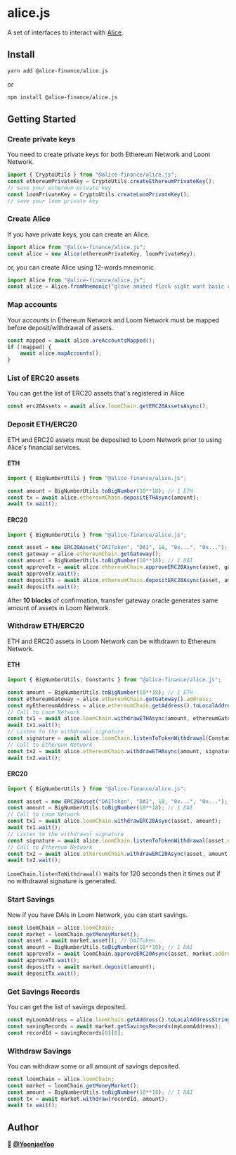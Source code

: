 # alice.js
A set of interfaces to interact with [Alice](https://alice.finance).

## Install

```sh
yarn add @alice-finance/alice.js
```
or

```sh
npm install @alice-finance/alice.js
```

## Getting Started

### Create private keys
You need to create private keys for both Ethereum Network and Loom Network.
```js
import { CryptoUtils } from "@alice-finance/alice.js";
const ethereumPrivateKey = CryptoUtils.createEthereumPrivateKey();
// save your ethereum private key
const loomPrivateKey = CryptoUtils.createLoomPrivateKey();
// save your loom private key
```

### Create Alice
If you have private keys, you can create an Alice.
```js
import Alice from "@alice-finance/alice.js";
const alice = new Alice(ethereumPrivateKey, loomPrivateKey);
```
or, you can create Alice using 12-words mnemonic.
```js
import Alice from "@alice-finance/alice.js";
const alice = Alice.fromMnemonic("glove amused flock sight want basic course invite chase paper crater defense"); // example mnemonic
```

### Map accounts
Your accounts in Ethereum Network and Loom Network must be mapped before deposit/withdrawal of assets.
```js
const mapped = await alice.areAccountsMapped();
if (!mapped) {
    await alice.mapAccounts();
}
```

### List of ERC20 assets
You can get the list of ERC20 assets that's registered in Alice
```js
const erc20Assets = await alice.loomChain.getERC20AssetsAsync();
```

### Deposit ETH/ERC20
ETH and ERC20 assets must be deposited to Loom Network prior to using Alice's financial services.
#### ETH
```js
import { BigNumberUtils } from "@alice-finance/alice.js";

const amount = BigNumberUtils.toBigNumber(10**18); // 1 ETH
const tx = await alice.ethereumChain.depositETHAsync(amount);
await tx.wait();
```
#### ERC20
```js
import { BigNumberUtils } from "@alice-finance/alice.js";

const asset = new ERC20Asset("DAIToken", "DAI", 18, "0x...", "0x..."); // DAIToken
const gateway = alice.ethereumChain.getGateway();
const amount = BigNumberUtils.toBigNumber(10**18); // 1 DAI
const approveTx = await alice.ethereumChain.approveERC20Async(asset, gateway.address, amount);
await approveTx.wait();
const depositTx = await alice.ethereumChain.depositERC20Async(asset, amount);
await depositTx.wait();
```

After **10 blocks** of confirmation, transfer gateway oracle generates same amount of assets in Loom Network.

### Withdraw ETH/ERC20
ETH and ERC20 assets in Loom Network can be withdrawn to Ethereum Network.
#### ETH
```js
import { BigNumberUtils, Constants } from "@alice-finance/alice.js";

const amount = BigNumberUtils.toBigNumber(10**18); // 1 ETH
const ethereumGateway = alice.ethereumChain.getGateway().address;
const myEthereumAddress = alice.ethereumChain.getAddress().toLocalAddressString();
// Call to Loom Network
const tx1 = await alice.loomChain.withdrawETHAsync(amount, ethereumGateway);
await tx1.wait();
// Listen to the withdrawal signature
const signature = await alice.loomChain.listenToTokenWithdrawal(Constants.ZERO_ADDRESS, myEthereumAddress);
// Call to Ethereum Network
const tx2 = await alice.ethereumChain.withdrawETHAsync(amount, signature);
await tx2.wait();
```
#### ERC20
```js
import { BigNumberUtils } from "@alice-finance/alice.js";

const asset = new ERC20Asset("DAIToken", "DAI", 18, "0x...", "0x..."); // DAIToken
const amount = BigNumberUtils.toBigNumber(10**18); // 1 DAI
// Call to Loom Network
const tx1 = await alice.loomChain.withdrawERC20Async(asset, amount);
await tx1.wait();
// Listen to the withdrawal signature
const signature = await alice.loomChain.listenToTokenWithdrawal(asset.ethereumAddress.toLocalAddressString(), myEthereumAddress);
// Call to Ethereum Network
const tx2 = await alice.ethereumChain.withdrawERC20Async(asset, amount, signature);
await tx2.wait();
```
`LoomChain.listenToWithdrawal()` waits for 120 seconds then it times out if no withdrawal signature is generated.

### Start Savings
Now if you have DAIs in Loom Network, you can start savings.
```js
const loomChain = alice.loomChain;
const market = loomChain.getMoneyMarket();
const asset = await market.asset(); // DAIToken
const amount = BigNumberUtils.toBigNumber(10**18); // 1 DAI
const approveTx = await loomChain.approveERC20Async(asset, market.address, amount);
await approveTx.wait();
const depositTx = await market.deposit(amount);
await depositTx.wait();
```

### Get Savings Records
You can get the list of savings deposited.
```js
const myLoomAddress = alice.loomChain.getAddress().toLocalAddressString();
const savingRecords = await market.getSavingsRecords(myLoomAddress);
const recordId = savingRecords[0][0];
```

### Withdraw Savings
You can withdraw some or all amount of savings deposited.
```js
const loomChain = alice.loomChain;
const market = loomChain.getMoneyMarket();
const amount = BigNumberUtils.toBigNumber(10**18); // 1 DAI
const tx = await market.withdraw(recordId, amount);
await tx.wait();
```

## Author

👤 **[@YoonjaeYoo](https://github.com/YoonjaeYoo)**

